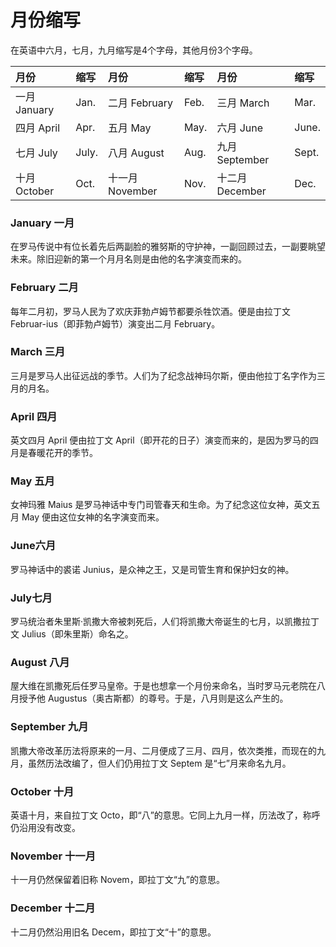 # 月份缩写

在英语中六月，七月，九月缩写是4个字母，其他月份3个字母。

| 月份         | 缩写    | 月份           | 缩写   | 月份           | 缩写    |
| :--------- | :---- | :----------- | :--- | :----------- | :---- |
| 一月 January | Jan.  | 二月  February | Feb. | 三月 March     | Mar.  |
| 四月 April   | Apr.  | 五月  May      | May. | 六月   June    | June. |
| 七月 July    | July. | 八月 August    | Aug. | 九月 September | Sept. |
| 十月 October | Oct.  | 十一月 November | Nov. | 十二月 December | Dec.  |

### January 一月

在罗马传说中有位长着先后两副脸的雅努斯的守护神，一副回顾过去，一副要眺望未来。除旧迎新的第一个月月名则是由他的名字演变而来的。

### February 二月

每年二月初，罗马人民为了欢庆菲勃卢姆节都要杀牲饮酒。便是由拉丁文 Februar-ius（即菲勃卢姆节）演变出二月 February。

### March 三月

三月是罗马人出征远战的季节。人们为了纪念战神玛尔斯，便由他拉丁名字作为三月的月名。

### April 四月

英文四月 April 便由拉丁文 April（即开花的日子）演变而来的，是因为罗马的四月是春暖花开的季节。

### May 五月

女神玛雅 Maius 是罗马神话中专门司管春天和生命。为了纪念这位女神，英文五月 May 便由这位女神的名字演变而来。

### June六月

罗马神话中的裘诺 Junius，是众神之王，又是司管生育和保护妇女的神。

### July七月

罗马统治者朱里斯·凯撒大帝被刺死后，人们将凯撒大帝诞生的七月，以凯撒拉丁文 Julius（即朱里斯）命名之。

### August 八月

屋大维在凯撒死后任罗马皇帝。于是也想拿一个月份来命名，当时罗马元老院在八月授予他 Augustus（奥古斯都）的尊号。于是，八月则是这么产生的。

### September 九月

凯撒大帝改革历法将原来的一月、二月便成了三月、四月，依次类推，而现在的九月，虽然历法改编了，但人们仍用拉丁文 Septem 是“七”月来命名九月。

### October 十月

英语十月，来自拉丁文 Octo，即“八”的意思。它同上九月一样，历法改了，称呼仍沿用没有改变。

### November 十一月

十一月仍然保留着旧称 Novem，即拉丁文“九”的意思。

### December 十二月

十二月仍然沿用旧名 Decem，即拉丁文“十”的意思。